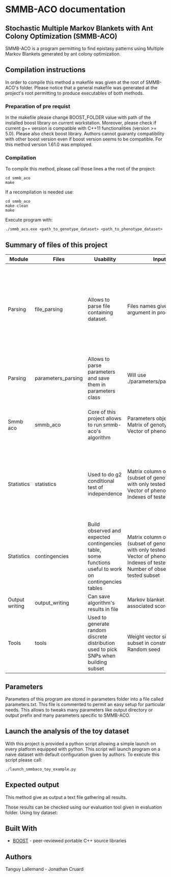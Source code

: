 # SMMB-ACO documentation
## Stochastic Multiple Markov Blankets with Ant Colony Optimization (SMMB-ACO)
SMMB-ACO is a program permitting to find epistasy patterns using Multiple Markov Blankets generated by ant colony optimization.

## Compilation instructions
In order to compile this method a makefile was given at the root of SMMB-ACO's folder. Please notice that a general makefile was generated at the project's root permitting to produce executables of both methods.
### Preparation of pre requist
In the makefile please change BOOST_FOLDER value with path of the installed boost library on current workstation.
Moreover, please check if current g++ version is compatible with C++11 functionalities (version >= 5.0). Please also check boost library. Authors cannot guaranty compatibility with other boost version even if boost version seems to be compatible. For this method version 1.61.0 was employed.
### Compilation
To compile this method, please call those lines a the root of the project:

    cd smmb_aco
    make

If a recompilation is needed use:

    cd smmb_aco
    make clean
    make

Execute program with:

    ./smmb_aco.exe <path_to_genotype_dataset> <path_to_phenotype_dataset>

## Summary of files of this project

| Module         | Files              | Usability                                                                                                  | Inputs                                                                                                                                                         | Outputs                                                                                       |
|----------------|--------------------|------------------------------------------------------------------------------------------------------------|----------------------------------------------------------------------------------------------------------------------------------------------------------------|-----------------------------------------------------------------------------------------------|
| Parsing        | file_parsing       | Allows to parse file containing dataset.                                                                   | Files names given as argument in program's call                                                                                                                |  One boost matrix containing all genotype data <br> One boost vector containing all phenotype data <br> boost vector with SNPs IDs |
| Parsing        | parameters_parsing | Allows to parse parameters and save them in parameters class                                               | Will use ./parameters/parameters.txt                                                                                                                           | Class object with all parameters as class variables                                           |
| Smmb aco       | smmb_aco           | Core of this project allows to run smmb-aco's algorithm                                                    | Parameters object <br> Matrix of genotype data Vector of phenotype data                                                                                             | A set of different Markov Blanket found during the run                                                                          |
| Statistics     | statistics         | Used to do g2 conditional test of independence                                                            | Matrix column of genotype (subset of genotype matrix with only tested SNPs) <br> Vector of phenotype <br> Indexes of tested SNPs                                         |  g2 score and associated p-value Number of cell considered as non reliable because n<5         |
| Statistics     | contingencies      |  Build observed and expected contingencies table,<br>   some functions useful to work on contingencies tables | Matrix column of genotype (subset of genotype matrix with only tested SNPs) Vector of phenotype  Indexes of tested SNPs Number of observation in tested subset |  One observed contingency table <br> One expected contingency table                                |
| Output writing | output_writing     | Can save algorithm's results in file                                                                       | Markov blanket and associated score                                                                                                                            | Final result file                                                                             |
| Tools          | tools              |   Used to generate random discrete distribution used to pick   SNPs when building subset                   |  Weight vector size of subset in construction Random seed                                                                                                      | Subset of SNPs for every ant                                                                  |


## Parameters
Parameters of this program are stored in parameters folder into a file called parameters.txt. This file is commented to permit an easy setup for particular needs. This allows to tweaks many parameters like output directory or output prefix and many parameters specific to SMMB-ACO.
## Launch the analysis of the toy dataset
With this project is provided a python script allowing a simple launch on every platform equipped with python. This script will launch program on a naive dataset with default configuration given by authors.
To execute this script please call:

    ./launch_smmbaco_toy_example.py

## Expected output
This method give as output a text file gathering all results.
<!-- TODO mettre un exemple -->
Those results can be checked using our evaluation tool given in evaluation folder.
Using toy dataset:
<!-- TODO mettre ce qu on attend -->
## Built With
-   [BOOST](https://www.boost.org/) - peer-reviewed portable C++ source libraries

## Authors
Tanguy Lallemand -
Jonathan Cruard
